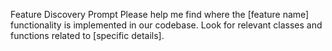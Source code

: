 Feature Discovery Prompt
Please help me find where the [feature name] functionality is implemented in our codebase. Look for relevant classes and functions related to [specific details].